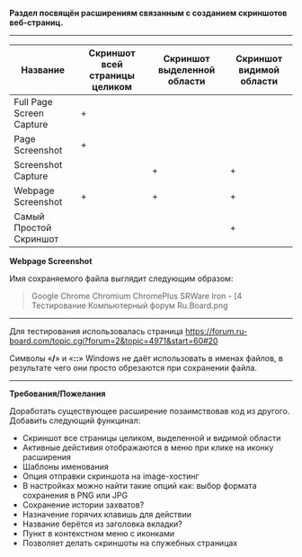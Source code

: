 **Раздел посвящён расширениям связанным с созданием скриншотов веб-страниц.**

* * *

| Название                 | Скриншот всей страницы целиком | Скриншот выделенной области | Скриншот видимой области |
|--------------------------|--------------------------------|-----------------------------|--------------------------|
| Full Page Screen Capture | +                              |                             |                          |
| Page Screenshot          | +                              |                             |                          |
| Screenshot Capture       |                                | +                           | +                        |
| Webpage Screenshot       | +                              | +                           | +                        |
| Cамый Простой Скриншот   |                                |                             | +                        |

**Webpage Screenshot**

Имя сохраняемого файла выглядит следующим образом:

> Google Chrome   Chromium   ChromePlus   SRWare Iron - [4     Тестирование    Компьютерный форум Ru.Board.png

* * *

Для тестирования использовалась страница https://forum.ru-board.com/topic.cgi?forum=2&topic=4971&start=60#20

Символы «**/**» и «**::**» Windows не даёт использовать в именах файлов, в результате чего они просто обрезаются при сохранении файла.

* * *

**Требования/Пожелания**

Доработать существующее расширение позаимствовав код из другого. Добавить следующий функцинал:
- Скриншот все страницы целиком, выделенной и видимой области
- Активные дейстивия отображаются в меню при клике на иконку расширения
- Шаблоны именования
- Опция отправки скриншота на image-хостинг
- В настройках можно найти такие опций как: выбор формата сохранения в PNG или JPG
- Сохранение истории захватов?
- Назначение горячих клавишь для действии
- Название берётся из заголовка вкладки?
- Пункт в контекстном меню с иконками
- Позволяет делать скриншоты на служебных страницах
